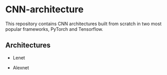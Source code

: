 # CNN-architecture

This repository contains CNN architectures built from scratch in two most popular frameworks, PyTorch and Tensorflow.

## Architectures

* Lenet

* Alexnet